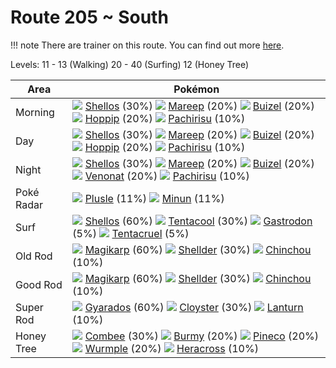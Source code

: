 # Route 205 ~ South

!!! note
    There are trainer on this route. You can find out more [here](/trainer_changes/route_205__south/).

Levels: 11 - 13 (Walking) 20 - 40 (Surfing) 12 (Honey Tree)

Area       | Pokémon
---        | ---
Morning    | ![][422]  [Shellos] (30%) ![][179]  [Mareep] (20%) ![][418]  [Buizel] (20%)  ![][187]  [Hoppip] (20%) ![][417]  [Pachirisu] (10%)
Day        | ![][422]  [Shellos] (30%) ![][179]  [Mareep] (20%) ![][418]  [Buizel] (20%)  ![][187]  [Hoppip] (20%) ![][417]  [Pachirisu] (10%)
Night      | ![][422]  [Shellos] (30%) ![][179]  [Mareep] (20%) ![][418]  [Buizel] (20%)  ![][048]  [Venonat] (20%) ![][417]  [Pachirisu] (10%)
Poké Radar | ![][311]  [Plusle] (11%) ![][312]  [Minun] (11%)
Surf       | ![][422]  [Shellos] (60%) ![][072]  [Tentacool] (30%) ![][423]  [Gastrodon] (5%)  ![][073]  [Tentacruel] (5%)
Old Rod    | ![][129]  [Magikarp] (60%) ![][090]  [Shellder] (30%) ![][170]  [Chinchou] (10%)
Good Rod   | ![][129]  [Magikarp] (60%) ![][090]  [Shellder] (30%) ![][170]  [Chinchou] (10%)
Super Rod  | ![][130]  [Gyarados] (60%) ![][091]  [Cloyster] (30%) ![][171]  [Lanturn] (10%)
Honey Tree | ![][415]  [Combee] (30%) ![][412]  [Burmy] (20%) ![][204]  [Pineco] (20%)  ![][265]  [Wurmple] (20%) ![][214]  [Heracross] (10%)


[Venonat]: /pokemon_changes/048/
[Tentacool]: /pokemon_changes/072/
[Tentacruel]: /pokemon_changes/073/
[Shellder]: /pokemon_changes/090/
[Cloyster]: /pokemon_changes/091/
[Magikarp]: /pokemon_changes/129/
[Gyarados]: /pokemon_changes/130/
[Chinchou]: /pokemon_changes/170/
[Lanturn]: /pokemon_changes/171/
[Mareep]: /pokemon_changes/179/
[Hoppip]: /pokemon_changes/187/
[Pineco]: /pokemon_changes/204/
[Heracross]: /pokemon_changes/214/
[Wurmple]: /pokemon_changes/265/
[Plusle]: /pokemon_changes/311/
[Minun]: /pokemon_changes/312/
[Burmy]: /pokemon_changes/412/
[Combee]: /pokemon_changes/415/
[Pachirisu]: /pokemon_changes/417/
[Buizel]: /pokemon_changes/418/
[Shellos]: /pokemon_changes/422/
[Gastrodon]: /pokemon_changes/423/
[048]: /img/pokemon/048.png
[072]: /img/pokemon/072.png
[073]: /img/pokemon/073.png
[090]: /img/pokemon/090.png
[091]: /img/pokemon/091.png
[129]: /img/pokemon/129.png
[130]: /img/pokemon/130.png
[170]: /img/pokemon/170.png
[171]: /img/pokemon/171.png
[179]: /img/pokemon/179.png
[187]: /img/pokemon/187.png
[204]: /img/pokemon/204.png
[214]: /img/pokemon/214.png
[265]: /img/pokemon/265.png
[311]: /img/pokemon/311.png
[312]: /img/pokemon/312.png
[412]: /img/pokemon/412.png
[415]: /img/pokemon/415.png
[417]: /img/pokemon/417.png
[418]: /img/pokemon/418.png
[422]: /img/pokemon/422.png
[423]: /img/pokemon/423.png
